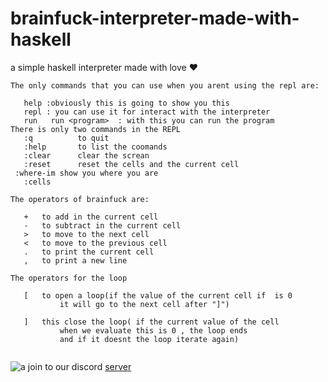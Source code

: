 # brainfuck-interpreter-made-with-haskell
 a simple haskell interpreter made with love ❤️

 ```
The only commands that you can use when you arent using the repl are:

	help :obviously this is going to show you this
	repl : you can use it for interact with the interpreter
	run   run <program>  : with this you can run the program  
 There is only two commands in the REPL
	:q     		to quit 
	:help  		to list the coomands
	:clear 		clear the screan 
	:reset 		reset the cells and the current cell
  :where-im show you where you are
	:cells
	
 The operators of brainfuck are:

	+ 	to add in the current cell
	- 	to subtract in the current cell
	> 	to move to the next cell
	< 	to move to the previous cell
	. 	to print the current cell
	, 	to print a new line

 The operators for the loop

	[   to open a loop(if the value of the current cell if  is 0 
			it will go to the next cell after "]") 

	] 	this close the loop( if the current value of the cell
		 	when we evaluate this is 0 , the loop ends
		 	and if it doesnt the loop iterate again)


 ```

![a](https://media.discordapp.net/attachments/758022287814426765/969715841434288128/unknown.png?width=1920&height=538)
join to our discord [server](https://discord.gg/DPYXzgZQhN)
